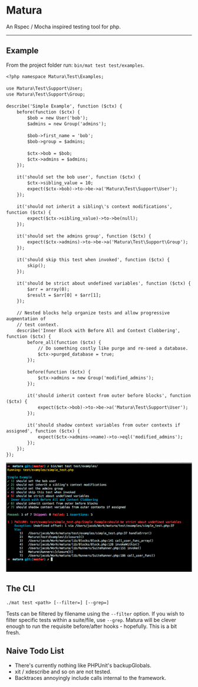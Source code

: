 Matura
======

An Rspec / Mocha inspired testing tool for php.

---

## Example

From the project folder run: `bin/mat test test/examples`.

```
<?php namespace Matura\Test\Examples;

use Matura\Test\Support\User;
use Matura\Test\Support\Group;

describe('Simple Example', function ($ctx) {
    before(function ($ctx) {
        $bob = new User('bob');
        $admins = new Group('admins');

        $bob->first_name = 'bob';
        $bob->group = $admins;

        $ctx->bob = $bob;
        $ctx->admins = $admins;
    });

    it('should set the bob user', function ($ctx) {
        $ctx->sibling_value = 10;
        expect($ctx->bob)->to->be->a('Matura\Test\Support\User');
    });

    it('should not inherit a sibling\'s context modifications', function ($ctx) {
        expect($ctx->sibling_value)->to->be(null);
    });

    it('should set the admins group', function ($ctx) {
        expect($ctx->admins)->to->be->a('Matura\Test\Support\Group');
    });

    it('should skip this test when invoked', function ($ctx) {
        skip();
    });

    it('should be strict about undefined variables', function ($ctx) {
        $arr = array(0);
        $result = $arr[0] + $arr[1];
    });

    // Nested blocks help organize tests and allow progressive augmentation of
    // test context.
    describe('Inner Block with Before All and Context Clobbering', function ($ctx) {
        before_all(function ($ctx) {
            // Do something costly like purge and re-seed a database.
            $ctx->purged_database = true;
        });

        before(function ($ctx) {
            $ctx->admins = new Group('modified_admins');
        });

        it('should inherit context from outer before blocks', function ($ctx) {
            expect($ctx->bob)->to->be->a('Matura\Test\Support\User');
        });

        it('should shadow context variables from outer contexts if assigned', function ($ctx) {
            expect($ctx->admins->name)->to->eql('modified_admins');
        });
    });
});

```
![Matura Shell Output](docs/sample_shell_output.png)


## The CLI


	./mat test <path> [--filter=] [--grep=]

Tests can be filtered by filename using the `--filter` option. If you wish to filter specific tests within a suite/file, use `--grep`. Matura will be clever enough to run the requisite before/after hooks - hopefully. This is a bit fresh.


## Naive Todo List


* There's currently nothing like PHPUnit's backupGlobals.
* xit / xdescribe and so on are not tested.
* Backtraces annoyingly include calls internal to the framework.
 


